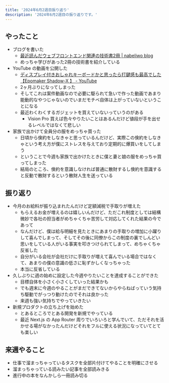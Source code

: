 ```yaml
---
title: '2024年6月2週目振り返り'
description: '2024年6月2週目の振り返りです。'
---
```


## やったこと

- ブログを書いた
  - [最近読んだウェブフロントエンド関連の技術書2冊 | nabeliwo blog](https://www.nabeliwo.blue/blog/2024/06/recently-read-tech-books)
  - めっちゃ学びがあった2冊の技術書を紹介している
- YouTube の動画を公開した
  - [ディスプレイ付きおしゃれキーボードかと思ったら打鍵感も最高でした【Epomaker Shadow-X 】 - YouTube](https://www.youtube.com/watch?v=iuedH2Fyceg)
  - 2ヶ月ぶりになってしまった
  - そしてこれは案件動画なので必要に駆られて急いで作った動画であまり能動的なやつじゃないのでいまだモチベ自体は上がっていないということになる
  - 最近わくわくするガジェットを買えていないっていうのがある
    - Vision Pro 買えば色々やりたいことはあるんだけど値段が手を出せるレベルではなくて悲しい
- 家族で出かけて全員分の服をめっちゃ買った
  - 日頃から倹約をしなきゃと思っているんだけど、実際この倹約をしなきゃという考え方が僕にストレスを与えており定期的に爆買いをしてしまう
  - ということで今週も家族で出かけたときに僕と妻と娘の服をめっちゃ買ってしまった
  - 結局のところ、倹約を意識しなければ普通に散財するし倹約を意識すると反動で散財するという散財人生を送っている

## 振り返り

- 今月のお給料が振り込まれたんだけど定額減税で手取りが増えた
  - もらえるお金が増えるのは嬉しいんだけど、ただこれ制度としては結構微妙で各社の担当者がめちゃくちゃ苦労して対応してくれた結果の今であって
  - なんだけど、僕は給与明細を見たときにあまりの手取りの増加に小躍りして喜んでしまって、そしてその後に同僚からこの制度の裏でしんどい思いをしている人がいる事実を叩きつけられてしまって、めちゃくちゃ反省した
  - 自分がいる会社が会社だけに手取りが増えて喜んでいる場合ではなくて、あまりの僕の意識の低さに恥ずかしくなっちゃった
  - 本当に反省している
- 久しぶりに週の始めに設定した今週やりたいことを達成することができた
  - 目標自体を小さく小さくしていった結果かも
  - でも週末に今週のやることがまだできてないからやらねばっていう気持ち駆動でがっつり動けたのでそれは良かった
  - 来週も強い気持ちでやっていきたい
- 新規プロダクトの立ち上げを始めた
  - とあるところでとある開発を新規でやっている
  - 最近 Next.js の App Router 周りでいろいろと学んでいて、ただそれを活かせる場がなかったんだけどそれをフルに使える状況になっていてとても楽しい

## 来週やること

- 仕事で溜まっちゃっているタスクを全部片付けてやることを明確にさせる
- 溜まっちゃっている読みたい記事を全部読みきる
- 進行中の本をなんかしら一冊読み切る
